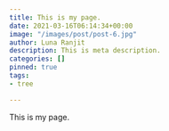 ```yaml
---
title: This is my page.
date: 2021-03-16T06:14:34+00:00
image: "/images/post/post-6.jpg"
author: Luna Ranjit
description: This is meta description.
categories: []
pinned: true
tags:
- tree

---
```

This is my page. 